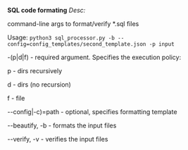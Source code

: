 **SQL code formating**
*Desc:*

command-line args to format/verify *.sql files

Usage: `python3 sql_processor.py -b --config=config_templates/second_template.json -p input`

-(p|d|f) - required argument. Specifies the execution policy:

p - dirs recursively 

d - dirs (no recursion) 

f - file 

--config|-c)=path - optional, specifies formatting template

--beautify, -b - formats the input files

--verify, -v - verifies the input files
